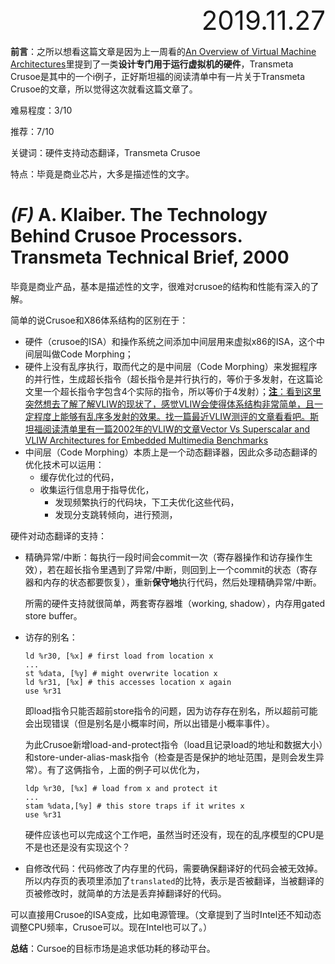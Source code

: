 <div style="font-size:3em; text-align:right;">2019.11.27</div>

**前言**：之所以想看这篇文章是因为上一周看的[An Overview of Virtual Machine Architectures](../../../Essays/Stanford-Advanced_Topics_in_Computer_Architecture-Reading_List/2001.vm_intro.smith.pdf)里提到了一类**设计专门用于运行虚拟机的硬件**，Transmeta Crusoe是其中的一个i例子，正好斯坦福的阅读清单中有一片关于Transmeta Crusoe的文章，所以觉得这次就看这篇文章了。

难易程度：3/10

推荐：7/10

关键词：硬件支持动态翻译，Transmeta Crusoe

特点：毕竟是商业芯片，大多是描述性的文字。

# *(F)* A. Klaiber. The Technology Behind Crusoe Processors. Transmeta Technical Brief, 2000 

毕竟是商业产品，基本是描述性的文字，很难对crusoe的结构和性能有深入的了解。

简单的说Crusoe和X86体系结构的区别在于：

* 硬件（crusoe的ISA）和操作系统之间添加中间层用来虚拟x86的ISA，这个中间层叫做Code Morphing；
* 硬件上没有乱序执行，取而代之的是中间层（Code Morphing）来发掘程序的并行性，生成超长指令（超长指令是并行执行的，等价于多发射，在这篇论文里一个超长指令字包含4个实际的指令，所以等价于4发射）；<u>**注**：看到这里突然想去了解了解VLIW的现状了，感觉VLIW会使得体系结构非常简单，且一定程度上能够有乱序多发射的效果。找一篇最近VLIW测评的文章看看吧。斯坦福阅读清单里有一篇2002年的VLIW的文章[Vector Vs Superscalar and VLIW Architectures for Embedded Multimedia Benchmarks](../../../Essays/Stanford-Advanced_Topics_in_Computer_Architecture-Reading_List/2002.vector_vs_ss.kozyrakis.micro.pdf)</u>
* 中间层（Code Morphing）本质上是一个动态翻译器，因此众多动态翻译的优化技术可以运用：
  * 缓存优化过的代码，
  * 收集运行信息用于指导优化，
    * 发现频繁执行的代码块，下工夫优化这些代码，
    * 发现分支跳转倾向，进行预测，

硬件对动态翻译的支持：

* 精确异常/中断：每执行一段时间会commit一次（寄存器操作和访存操作生效），若在超长指令里遇到了异常/中断，则回到上一个commit的状态（寄存器和内存的状态都要恢复），重新**保守地**执行代码，然后处理精确异常/中断。

  所需的硬件支持就很简单，两套寄存器堆（working, shadow），内存用gated store buffer。

* 访存的别名：

  ```assembly
  ld %r30, [%x] # first load from location x
  ...
  st %data, [%y] # might overwrite location x
  ld %r31, [%x] # this accesses location x again
  use %r31
  ```

  即load指令只能否超前store指令的问题，因为访存存在别名，所以超前可能会出现错误（但是别名是小概率时间，所以出错是小概率事件）。

  为此Crusoe新增load-and-protect指令（load且记录load的地址和数据大小）和store-under-alias-mask指令（检查是否是保护的地址范围，是则会发生异常）。有了这俩指令，上面的例子可以优化为，

  ```assembly
  ldp %r30, [%x] # load from x and protect it
  ...
  stam %data,[%y] # this store traps if it writes x
  use %r31
  ```

  硬件应该也可以完成这个工作吧，虽然当时还没有，现在的乱序模型的CPU是不是也还是没有实现这个？

* 自修改代码：代码修改了内存里的代码，需要确保翻译好的代码会被无效掉。所以内存页的表项里添加了`translated`的比特，表示是否被翻译，当被翻译的页被修改时，就简单的方法是丢弃掉翻译好的代码。

可以直接用Crusoe的ISA变成，比如电源管理。（文章提到了当时Intel还不知动态调整CPU频率，Crusoe可以。现在Intel也可以了。）

**总结**：Cursoe的目标市场是追求低功耗的移动平台。